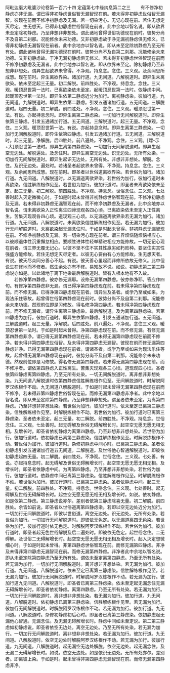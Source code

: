 <!-- { "loadSidebar": true } -->
阿毗达磨大毗婆沙论卷第一百六十四
定蕴第七中缘纳息第二之三
　　有不修净初静虑亦非无漏。谓已得非初静虑世俗智无漏智现在前。若未得非初静虑世俗智无漏智。彼现在前而不修净初静虑及无漏。若一切染污心。无记心现在前。若住无想定灭尽定。生无想天。已得非初静虑世俗智现在前者。此中余地以智名说。即从欲界未至定除初静虑。乃至非想非非想处。谓此诸地曾得世俗功德现在前时。彼势分尚不及自第二刹那。况能修余未来功德。又非初静虑故于净无漏初静虑俱无修义。已得非初静虑无漏智现在前者。此中余地亦以智名说。即从未至定除初静虑乃至无所有处。谓此诸地曾得无漏功德现在前时。彼势分尚不及自第二刹那。况能修余未来功德。又非初静虑故。于净无漏初静虑俱无修义。若未得非初静虑世俗智现在前而不修净初静虑及无漏者。此中余地亦以智名说。即从欲界未至定。除初静虑乃至非想非非想处。谓异生起欲界未曾得。不净观。持息念。念住。三义观。及余闻思所成慧。现在前时。异生离欲界染。诸加行道。九无间道。八解脱道时。即异生未离欲染。依未至定起三无量。初二解脱。前四胜处。不净观。持息念。念住。三义观。暖顶忍世第一法时。已离欲染依未至定。起暖顶忍世第一法时。依静虑中间。起暖顶忍世第一法时。即异生依第二静虑近分为加行。离初静虑染。彼加行道。九无间道。九解脱道时。即异生依第二静虑。引发五通诸加行道。五无间道。三解脱道时。起四无量。初二解脱。前四胜处。不净观。念住。三义观。暖顶忍世第一法。有说。亦起持息念时。即异生离第二静虑染。一切加行无间解脱道时。即异生依第三静虑。引发五通诸加行道。五无间道。三解脱道时。起三无量。不净观。念住。三义观。暖顶忍世第一法。有说。亦起持息念时。即异生离第三静虑染。一切加行无间解脱道时。即异生依第四静虑。引发五通诸加行道。五无间道。三解脱道时。起三无量。净解脱。后四胜处。前八遍处。不净观。念住。三义观。[熛-示+大]顶忍世第一法时。即异生离第四静虑染。一切加行无间解脱道时。即异生起空无边处。解脱遍处。及念住时。即异生离空无边处。识无边处。无所有处染。一切加行无间解脱道时。即异生起识无边处。无所有处。非想非非想处。解脱。念住。及识无边处。遍处时。若诸圣者起欲界未曾得。不净观。持息念。念住。三义观。及余闻思所成慧。现在前时。即圣者以世俗道离欲界染。若世俗为加行。诸加行道。九无间道。八解脱道时。以无漏道离欲界染。若世俗为加行。彼加行道时未离欲染。信胜解练根作见至。若世俗为加行。彼加行道时。即圣者未离欲染依未至定。起三无量。初二解脱。前四胜处。不净观。持息念。世俗念住。三义观。七处善时起入灭定微微心时。于如是时起未曾得非初静虑世俗智现在前。不修净初静虑及无漏。若未得非初静虑无漏智现在前。而不修净初静虑及无漏者。此中余地亦以智名说。谓未离欲染入正性离生四谛现观各四心顷。已离欲染依未至定入正性离生。苦集灭现观各四心顷。道现观三心顷。以无漏道离欲界染若无漏为加行。诸加行道。九无间道。八解脱道时。未离欲染信胜解练根作见至。若无漏为加行。彼加行无间解脱道时。未离欲染起无漏念住时。于如是时起未曾得。非初静虑无漏智现在前。不修净初静虑及无漏。若一切染污心现在前者。谓三界烦恼随烦恼相应心。以彼顺退体性沉重懈怠相应。要顺胜进体性轻举精进相应方能修故。一切无记心现在前者。谓三界无覆无记心。以彼不坚不住不实其性羸劣如朽败种。要坚住实其性强盛方能修故。若住无想定灭尽定者。以彼无心要由有心方能修故。生无想天者。有说。彼天尽众同分善心不起。有说。彼天善心虽起而非修所依故无修义。此中但说生在修地而不修者。然生余处亦有不修。易知故不说。如说。初静虑第二第三静虑说亦如是。以此诸地于离下地染最后解脱道时。皆有入根本地有不入故。
　　若修净第四静虑。彼亦修无漏耶。设修无漏第四静虑。彼亦修净耶。答应作四句。有修净第四静虑非无漏。谓已得净第四静虑现在前。若未得净第四静虑现在前。而不修无漏。已得净第四静虑现在前者。谓异生及圣者。或学乃至或如来。为现法乐住等故。起曾得世俗第四静虑现在前时。彼势分尚不及自第二刹那。况能修余未来功德。然现前位即是习修故。得名修净第四静虑。若未得净第四静虑现在前。而不修无漏者。谓异生离第三静虑染。最后解脱道。及为离第四静虑染。若第四静虑为加行。彼加行道时。即异生依第四静虑。引发五通诸加行道。五无间道。三解脱道时。起三无量。净解脱。后四胜处。前八遍处。不净观。念住三义观。暖顶忍世第一法时。于如是时起未曾得。净第四静虑现在前。而不修无漏。有修无漏第四静虑非净。谓已得无漏第四静虑现在前。若未得无漏第四静虑现在前而不修净。若未得非第四静虑世俗智。及未得非第四静虑无漏智。彼现在前而修无漏第四静虑非净。已得无漏第四静虑现在前者。谓诸圣者。或学乃至或如来为现法乐住等故。起曾得无漏第四静虑现在前时。彼势分尚不及自第二刹那。况能修余未来功德。然现前位即是习修故。得名修无漏第四静虑。若未得无漏第四静虑现在前。而不修净者。谓依第四静虑入正性离生。苦集灭现观各三心顷。道现观四心顷。圣者依第四静虑离第四静虑。乃至无所有处染。一切无间解脱道时。离非想非非想处染。九无间道八解脱道时依第四静虑信胜解练根作见至。无间解脱道时。时解脱阿罗汉练根作不动。九无间道八解脱道时。于如是时起未曾得无漏第四静虑现在前而不修净。若未得非第四静虑世俗智现在前。而修无漏第四静虑非净者。此中余地以智名说。即从未至定除第四静虑。乃至非想非非想处。谓圣者依未至定。为离第四静虑。乃至非想非非想处染。若世俗为加行。彼加行道时。依未至定已离第三静虑染。信胜解练根作见至。时解脱练根作不动。若世俗为加行。彼加行道时已离第三静虑染。圣者依未至定。起三无量。初二解脱。前四胜处。不净观。持息念。世俗念住。三义观。七处善时。起无碍解及世俗无碍解增长时。起空空无愿无愿无相无相。及增长时。即圣者依初静虑为离第四静虑。乃至非想非非想处染。若世俗为加行。彼加行道时。依初静虑已离第三静虑染。信胜解练根作见至。时解脱练根作不动。若世俗为加行。彼加行道时。杂修初静虑中间心时。已离第三静虑染。圣者依初静虑引发五通诸加行道五无间道。二解脱道。及世俗他心智通解脱道时。即彼依初静虑起四无量。初二解脱。前四胜处。不净观。世俗念住。三义观。七处善。有说。亦起持息念时。起无碍解及世俗无碍解增长时。起空空无愿无愿无相无相。及增长时。即圣者依静虑中间。为离第四静虑。乃至非想非非想处染。若世俗为加行。彼加行道时。依静虑中间已离第三静虑染。信胜解练根作见至。时解脱练根作不动。若世俗为加行。彼加行道时。已离第三静虑染。圣者依静虑中间。起三无量。初二解脱。前四胜处。不净观。持息念。世俗念住。三义观。七处善时。起无碍解及世俗无碍解增长时。起空空无愿无愿无相无相及增长时。如说。依初静虑。如是依第二静虑。第三静虑说亦尔。差别者依第三静虑除喜无量。初二解脱。前四胜处。余皆如前说。即圣者以世俗道离第四静虑染。若即以空无边处近分为加行。一切加行无间解脱道时。即彼以世俗道。离空无边处。识无边处。无所有处染。若世俗为加行。一切加行无间解脱道时。即彼依无色定。以无漏道离四无色染。若世俗为加行。彼加行道时依无色定。时解脱阿罗汉练根作不动。若世俗为加行。彼加行道时。即圣者起无色世俗解脱及后二遍处时。即彼依无色定。起世俗念住。二无碍解。及世俗二无碍解增长时。起空空无愿无愿无相无相及增长时。起入灭定想微细心时。于如是时起未曾得。非第四静虑世俗智现在前。而修无漏第四静虑。非净及未得非第四静虑无漏智现在前。而修无漏第四静虑。非净者此中余地以智名说。即从未至定除第四静虑乃至无所有处。谓依未至定离第四静虑。乃至无所有处染。若无漏为加行。一切加行无间解脱道时。离非想非非想处染。若无漏为加行。彼加行道。九无间道。八解脱道时。依未至定已离第三静虑染。信胜解练根作见至。若无漏为加行。彼加行无间解脱道时。时解脱阿罗汉练根作不动。若无漏为加行。彼加行道九无间道。八解脱道时。即圣者已离第三静虑染。依未至定起无漏念住无漏无碍解增长时。即圣者依初静虑。离第四静虑。乃至无所有处染。若无漏为加行。一切加行无间解脱道时。离非想非非想处染。若无漏为加行。彼加行道。九无间道。八解脱道时。依初静虑已离第三静虑染。信胜解练根作见至。若无漏为加行。彼加行无间解脱道时。时解脱阿罗汉练根作不动。若无漏为加行。彼加行道。九无间道。八解脱道时。杂修初静虑初后心时。即圣者已离第三静虑染。依初静虑起无漏他心智通。无漏念住。及无漏无碍解增长时。静虑中间如未至定说。第二第三静虑如初静虑说。即圣者依空无边处。离空无边处。乃至无所有处染。若无漏为加行。一切加行无间解脱道时。离非想非非想处染。若无漏为加行。彼加行道。九无间道。八解脱道时。依空无边处时解脱阿罗汉练根作不动。若无漏为加行。彼加行道。九无间道。八解脱道时。起无漏空无边处解脱。依空无边处。起无漏念住。及无漏二无碍解增长时。如说。依空无边处。如是依识无边处。无所有处亦尔。差别者。即离彼上染。于如是时。起未曾得非第四静虑无漏智现在前。而修无漏第四静虑非净。
